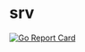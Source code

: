 # srv

[![Go Report Card](https://goreportcard.com/badge/github.com/hoffa/srv)](https://goreportcard.com/report/github.com/hoffa/srv)
